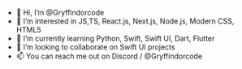 - 👋 Hi, I’m @Gryffindorcode
- 👀 I’m interested in JS,TS, React.js, Next.js, Node.js, Modern CSS, HTML5
- 🌱 I’m currently learning Python, Swift, Swift UI, Dart, Flutter
- 💞️ I’m looking to collaborate on Swift UI projects
- 📫 You can reach me out on Discord / @Gryffindorcode

<!---
Gryffindorcode/Gryffindorcode is a ✨ special ✨ repository because its `README.md` (this file) appears on your GitHub profile.
You can click the Preview link to take a look at your changes.
--->
